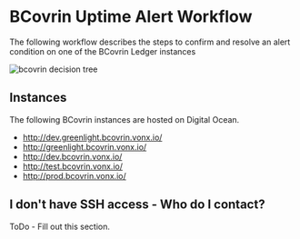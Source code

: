 # BCovrin Uptime Alert Workflow

The following workflow describes the steps to confirm and resolve an alert condition on one of the BCovrin Ledger instances

![bcovrin decision tree](https://www.plantuml.com/plantuml/proxy?cache=no&src=https://raw.githubusercontent.com/bcgov/DITP-DevOps/main/docs/bcovrin-decision-tree.puml)

## Instances
The following BCovrin instances are hosted on Digital Ocean.

- http://dev.greenlight.bcovrin.vonx.io/
- http://greenlight.bcovrin.vonx.io/
- http://dev.bcovrin.vonx.io/
- http://test.bcovrin.vonx.io/
- http://prod.bcovrin.vonx.io/

## I don't have SSH access - Who do I contact?

ToDo - Fill out this section.